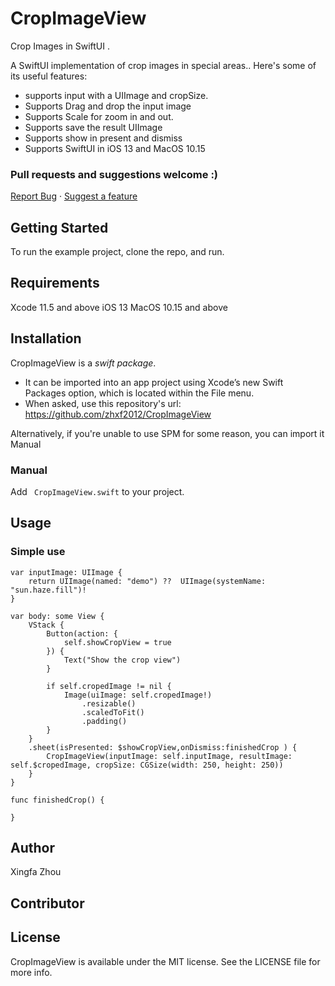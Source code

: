 # CropImageView
Crop Images in SwiftUI .

A SwiftUI implementation of crop images in special areas.. Here's some of its useful features:
 * supports input with a UIImage and cropSize.
 * Supports Drag and drop the input image
 * Supports Scale for zoom in and out.
 * Supports save the result UIImage
 * Supports show in present and dismiss
 * Supports SwiftUI in iOS 13 and MacOS 10.15
 
 ### Pull requests and suggestions welcome :)
<a href="https://github.com/zhxf2012/CropImageView/issues">Report Bug</a>  ·  <a href="https://github.com/zhxf2012/CropImageView/issues">Suggest a feature</a>
 
## Getting Started
To run the example project, clone the repo, and run.

## Requirements
Xcode 11.5 and above
iOS 13 
MacOS 10.15 and above

 
## Installation
CropImageView is a *swift package*.
 * It can be imported into an app project using Xcode’s new Swift Packages option, which is located within the File menu.
 * When asked, use this repository's url: https://github.com/zhxf2012/CropImageView

Alternatively, if you're unable to use SPM for some reason, you can import it Manual
### Manual
Add ` CropImageView.swift` to your project.

## Usage
### Simple use

    var inputImage: UIImage {
        return UIImage(named: "demo") ??  UIImage(systemName: "sun.haze.fill")!
    }
    
    var body: some View {
        VStack {
            Button(action: {
                self.showCropView = true
            }) {
                Text("Show the crop view")
            }
            
            if self.cropedImage != nil {
                Image(uiImage: self.cropedImage!)
                    .resizable()
                    .scaledToFit()
                    .padding()
            }
        }
        .sheet(isPresented: $showCropView,onDismiss:finishedCrop ) {
            CropImageView(inputImage: self.inputImage, resultImage: self.$cropedImage, cropSize: CGSize(width: 250, height: 250))
        }
    }
    
    func finishedCrop() {
        
    }


## Author

Xingfa Zhou

## Contributor


## License

CropImageView is available under the MIT license. See the LICENSE file for more info.
